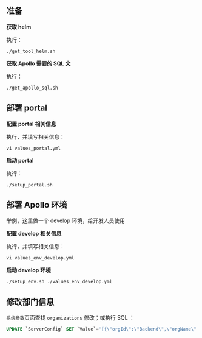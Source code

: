 ## 准备

**获取 helm**

执行：

```shell
./get_tool_helm.sh
```

**获取 Apollo 需要的 SQL 文**

执行：

```shell
./get_apollo_sql.sh
```

## 部署 portal

**配置 portal 相关信息**

执行，并填写相关信息：

```shell
vi values_portal.yml
```

**启动 portal**

执行：

```shell
./setup_portal.sh
```

## 部署 Apollo 环境

举例，这里做一个 develop 环境，给开发人员使用

**配置 develop 相关信息**

执行，并填写相关信息：

```shell
vi values_env_develop.yml
```

**启动 develop 环境**

```shell
./setup_env.sh ./values_env_develop.yml
```

## 修改部门信息

`系统参数`页面查找 `organizations` 修改；或执行 SQL ：

```sql
UPDATE `ServerConfig` SET `Value`='[{\"orgId\":\"Backend\",\"orgName\":\"Backend\"},{\"orgId\":\"QA\",\"orgName\":\"QA\"}]' WHERE `Key`='organizations';
```